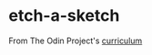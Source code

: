 # etch-a-sketch

From The Odin Project's [curriculum](https://www.theodinproject.com/lessons/etch-a-sketch-project)

